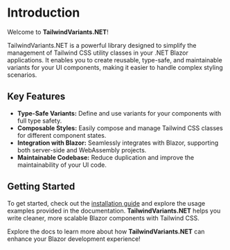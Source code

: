 ﻿# Introduction

Welcome to **TailwindVariants.NET**!

TailwindVariants.NET is a powerful library designed to simplify the management of Tailwind CSS utility classes in your .NET Blazor applications. It enables you to create reusable, type-safe, and maintainable variants for your UI components, making it easier to handle complex styling scenarios.

## Key Features

- **Type-Safe Variants:** Define and use variants for your components with full type safety.
- **Composable Styles:** Easily compose and manage Tailwind CSS classes for different component states.
- **Integration with Blazor:** Seamlessly integrates with Blazor, supporting both server-side and WebAssembly projects.
- **Maintainable Codebase:** Reduce duplication and improve the maintainability of your UI code.

## Getting Started

To get started, check out the [installation guide](docs/installation) and explore the usage examples provided in the documentation. **TailwindVariants.NET** helps you write cleaner, more scalable Blazor components with Tailwind CSS.

Explore the docs to learn more about how **TailwindVariants.NET** can enhance your Blazor development experience!